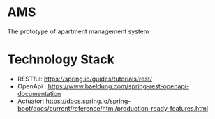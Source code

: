 # AMS
The prototype of apartment management system

# Technology Stack
- RESTful: https://spring.io/guides/tutorials/rest/
- OpenApi : https://www.baeldung.com/spring-rest-openapi-documentation
- Actuator: https://docs.spring.io/spring-boot/docs/current/reference/html/production-ready-features.html
